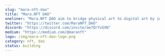 ```yaml
---
slug: "mara-nft-dao"
title: "Mara.NFT DAO"
oneliner: "Mara.NFT DAO aim to bridge physical art to digital art by incubating artist from real world, investing in art (digital and physical) and ensuring success for Mara, our first artist and the face of the project."
twitter: "https://twitter.com/MaraNFT_DAO"
discord: "https://discord.com/invite/ae7QrYvGXN"
medium: "https://medium.com/@maranft"
logo: /img/mara-nft-dao-logo.png
category: nft, dao
status: building
---
```


